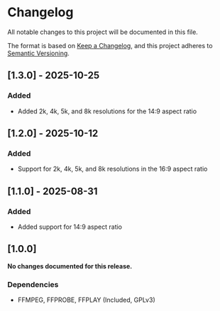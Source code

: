 # Changelog

All notable changes to this project will be documented in this file.

The format is based on [Keep a Changelog](https://keepachangelog.com/en/1.0.0/),
and this project adheres to [Semantic Versioning](https://semver.org/spec/v2.0.0.html).

## [1.3.0] - 2025-10-25

### Added

- Added 2k, 4k, 5k, and 8k resolutions for the 14:9 aspect ratio

## [1.2.0] - 2025-10-12

### Added

- Support for 2k, 4k, 5k, and 8k resolutions in the 16:9 aspect ratio

## [1.1.0] - 2025-08-31

### Added

- Added support for 14:9 aspect ratio

## [1.0.0]

**No changes documented for this release.**

### Dependencies

- FFMPEG, FFPROBE, FFPLAY (Included, GPLv3)
